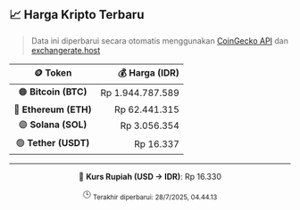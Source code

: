 

<!-- HARGA_KRIPTO -->
## 📈 Harga Kripto Terbaru

> Data ini diperbarui secara otomatis menggunakan [CoinGecko API](https://www.coingecko.com/) dan [exchangerate.host](https://exchangerate.host/)

<div align="center">

| 🪙 Token | 💰 Harga (IDR) |
|:------:|---------------:|
| 🟠 **Bitcoin (BTC)**   | Rp 1.944.787.589 |
| 🔵 **Ethereum (ETH)**  | Rp 62.441.315 |
| 🟣 **Solana (SOL)**    | Rp 3.056.354 |
| 🟢 **Tether (USDT)**   | Rp 16.337 |

---

💱 **Kurs Rupiah (USD → IDR)**: Rp 16.330

🕒 <sub>Terakhir diperbarui: 28/7/2025, 04.44.13</sub>

</div>
<!-- /HARGA_KRIPTO -->